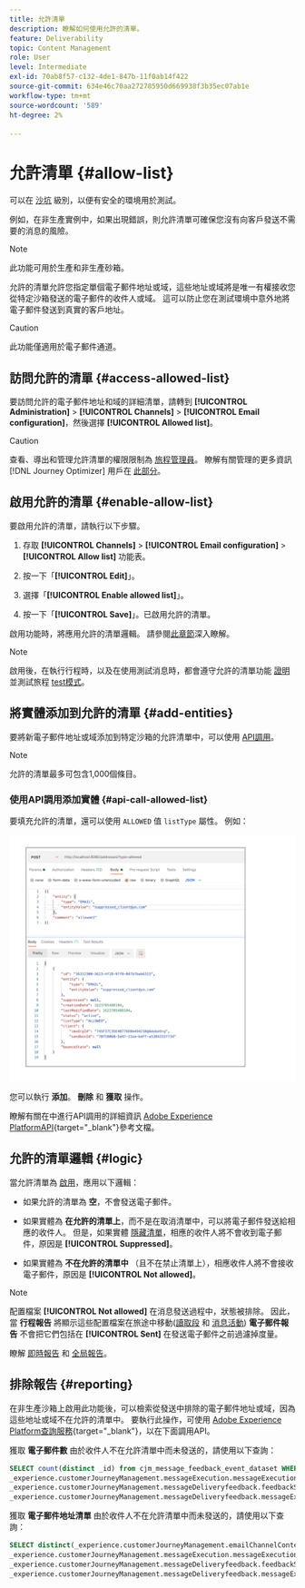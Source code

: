 ```yaml
---
title: 允許清單
description: 瞭解如何使用允許的清單。
feature: Deliverability
topic: Content Management
role: User
level: Intermediate
exl-id: 70ab8f57-c132-4de1-847b-11f0ab14f422
source-git-commit: 634e46c70aa272785950d669938f3b35ec07ab1e
workflow-type: tm+mt
source-wordcount: '589'
ht-degree: 2%

---
```


# 允許清單 {#allow-list}

可以在 [沙坑](../administration/sandboxes.md) 級別，以便有安全的環境用於測試。

例如，在非生產實例中，如果出現錯誤，則允許清單可確保您沒有向客戶發送不需要的消息的風險。

>[!NOTE]
>
>此功能可用於生產和非生產砂箱。

允許的清單允許您指定單個電子郵件地址或域，這些地址或域將是唯一有權接收您從特定沙箱發送的電子郵件的收件人或域。 這可以防止您在測試環境中意外地將電子郵件發送到真實的客戶地址。

>[!CAUTION]
>
>此功能僅適用於電子郵件通道。

## 訪問允許的清單 {#access-allowed-list}

要訪問允許的電子郵件地址和域的詳細清單，請轉到 **[!UICONTROL Administration]** > **[!UICONTROL Channels]** > **[!UICONTROL Email configuration]**，然後選擇 **[!UICONTROL Allowed list]**。

>[!CAUTION]
>
>查看、導出和管理允許清單的權限限制為 [旅程管理員](../administration/ootb-product-profiles.md#journey-administrator)。 瞭解有關管理的更多資訊 [!DNL Journey Optimizer] 用戶在 [此部分](../administration/permissions-overview.md)。

## 啟用允許的清單 {#enable-allow-list}

要啟用允許的清單，請執行以下步驟。

1. 存取 **[!UICONTROL Channels]** > **[!UICONTROL Email configuration]** > **[!UICONTROL Allow list]** 功能表。

1. 按一下「**[!UICONTROL Edit]**」。

1. 選擇「**[!UICONTROL Enable allowed list]**」。

1. 按一下「**[!UICONTROL Save]**」。已啟用允許的清單。

啟用功能時，將應用允許的清單邏輯。 請參閱[此章節](#logic)深入瞭解。

>[!NOTE]
>
>啟用後，在執行行程時，以及在使用測試消息時，都會遵守允許的清單功能 [證明](../design/preview.md#send-proofs) 並測試旅程 [test模式](../building-journeys/testing-the-journey.md)。

## 將實體添加到允許的清單 {#add-entities}

要將新電子郵件地址或域添加到特定沙箱的允許清單中，可以使用 [API調用](#api-call-allowed-list)。

>[!NOTE]
>
>允許的清單最多可包含1,000個條目。

### 使用API調用添加實體 {#api-call-allowed-list}

要填充允許的清單，還可以使用 `ALLOWED` 值 `listType` 屬性。 例如：

![](assets/allow-list-api.png)

您可以執行 **添加**。 **刪除** 和 **獲取** 操作。

瞭解有關在中進行API調用的詳細資訊 [Adobe Experience PlatformAPI](https://experienceleague.adobe.com/docs/experience-platform/landing/platform-apis/api-guide.html){target=&quot;_blank&quot;}參考文檔。

## 允許的清單邏輯 {#logic}

當允許清單為 [啟用](#enable-allow-list)，應用以下邏輯：

* 如果允許的清單為 **空**，不會發送電子郵件。

* 如果實體為 **在允許的清單上**，而不是在取消清單中，可以將電子郵件發送給相應的收件人。 但是，如果實體 [隱藏清單](../reports/suppression-list.md)，相應的收件人將不會收到電子郵件，原因是 **[!UICONTROL Suppressed]**。

* 如果實體為 **不在允許的清單中** （且不在禁止清單上），相應收件人將不會接收電子郵件，原因是 **[!UICONTROL Not allowed]**。

>[!NOTE]
>
>配置檔案 **[!UICONTROL Not allowed]** 在消息發送過程中，狀態被排除。 因此，當 **行程報告** 將顯示這些配置檔案在旅途中移動([讀取段](../building-journeys/read-segment.md) 和 [消息活動](../building-journeys/journeys-message.md)) **電子郵件報告** 不會把它們包括在 **[!UICONTROL Sent]** 在發送電子郵件之前過濾掉度量。
>
>瞭解 [即時報告](../reports/live-report.md) 和 [全局報告](../reports/global-report.md)。

## 排除報告 {#reporting}

在非生產沙箱上啟用此功能後，可以檢索從發送中排除的電子郵件地址或域，因為這些地址或域不在允許的清單中。 要執行此操作，可使用 [Adobe Experience Platform查詢服務](https://experienceleague.adobe.com/docs/experience-platform/query/api/getting-started.html){target=&quot;_blank&quot;}，以在下面調用API。

獲取 **電子郵件數** 由於收件人不在允許清單中而未發送的，請使用以下查詢：

```sql
SELECT count(distinct _id) from cjm_message_feedback_event_dataset WHERE
_experience.customerJourneyManagement.messageExecution.messageExecutionID = '<MESSAGE_EXECUTION_ID>' AND
_experience.customerJourneyManagement.messageDeliveryfeedback.feedbackStatus = 'exclude' AND
_experience.customerJourneyManagement.messageDeliveryfeedback.messageExclusion.reason = 'EmailNotAllowed'
```

獲取 **電子郵件地址清單** 由於收件人不在允許清單中而未發送的，請使用以下查詢：

```sql
SELECT distinct(_experience.customerJourneyManagement.emailChannelContext.address) from cjm_message_feedback_event_dataset WHERE
_experience.customerJourneyManagement.messageExecution.messageExecutionID IS NOT NULL AND
_experience.customerJourneyManagement.messageDeliveryfeedback.feedbackStatus = 'exclude' AND
_experience.customerJourneyManagement.messageDeliveryfeedback.messageExclusion.reason = 'EmailNotAllowed'
```
